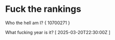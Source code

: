 # Fuck the rankings

Who the hell am I?
{ 10700271 }

What fucking year is it?
[ 2025-03-20T22:30:00Z ]
